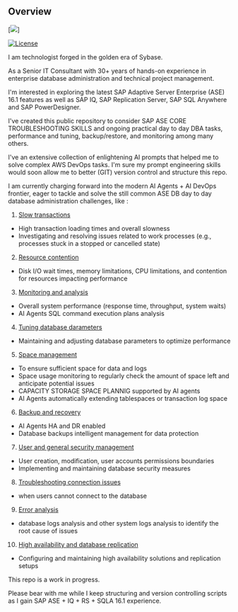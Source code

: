 ## Overview

[![](https://cdn.experts-exchange.com/images/experts-exchange/topicLogos/sybase-database.svg)]

[![License](https://cdn.experts-exchange.com/images/experts-exchange/topicLogos/sybase-database.svg)](LICENSE)

I am technologist forged in the golden era of Sybase.

As a Senior IT Consultant with 30+ years of hands-on experience in enterprise database administration and technical project management.

I'm interested in exploring the latest SAP Adaptive Server Enterprise (ASE) 16.1 features as well as SAP IQ, SAP Replication Server, SAP SQL Anywhere and SAP PowerDesigner.

I've created this public repository to consider SAP ASE CORE TROUBLESHOOTING SKILLS and ongoing practical day to day DBA tasks, performance and tuning, backup/restore, and monitoring among many others.

I've an extensive collection of enlightening AI prompts that helped me to solve complex AWS DevOps tasks. I'm sure my prompt engineering skills would soon allow me to better (GIT) version control and structure this repo.    

I am currently charging forward into the modern AI Agents + AI DevOps frontier, eager to tackle and solve the still common ASE DB day to day database administration challenges, like :

1. [Slow transactions](#slowtransactions)
 - High transaction loading times and overall slowness
 - Investigating and resolving issues related to work processes (e.g., processes stuck in a stopped or cancelled state)
2. [Resource contention](#resourcecontention)
  - Disk I/O wait times, memory limitations, CPU limitations, and contention for resources impacting performance
3. [Monitoring and analysis](#monitoringandanalysis)
- Overall system performance (response time, throughput, system waits)
- AI Agents SQL command execution plans analysis
4. [Tuning database darameters](#tuningdatabaseparameters)
- Maintaining and adjusting database parameters to optimize performance
5. [Space management](#spacemanagement)
- To ensure sufficient space for data and logs 
- Space usage monitoring to regularly check the amount of space left and anticipate potential issues
- CAPACITY STORAGE SPACE PLANNIG supported by AI agents 
- AI Agents automatically extending tablespaces or transaction log space
6. [Backup and recovery](#backupandrecovery)
- AI Agents HA and DR enabled  
- Database backups intelligent management for data protection
7. [User and general security management](#userandgeneralsecuritymanagement)
- User creation, modification, user accounts permissions boundaries
- Implementing and maintaining database security measures
8. [Troubleshooting connection issues](#troubleshootingconnectionsissues)
- when users cannot connect to the database
9. [Error analysis](#erroranalysis)
- database logs analysis and other system logs analysis to identify the root cause of issues 
10. [High availability and database replication](#highavailabilityanddatabasereplication)
- Configuring and maintaining high availability solutions and replication setups

This repo is a work in progress.

Please bear with me while I keep structuring and version controlling scripts as I gain SAP ASE + IQ + RS + SQLA 16.1 experience.
